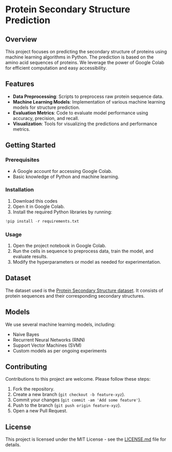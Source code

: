 # Protein Secondary Structure Prediction

## Overview

This project focuses on predicting the secondary structure of proteins using machine learning algorithms in Python. The prediction is based on the amino acid sequences of proteins. We leverage the power of Google Colab for efficient computation and easy accessibility.

## Features

- **Data Preprocessing**: Scripts to preprocess raw protein sequence data.
- **Machine Learning Models**: Implementation of various machine learning models for structure prediction.
- **Evaluation Metrics**: Code to evaluate model performance using accuracy, precision, and recall.
- **Visualization**: Tools for visualizing the predictions and performance metrics.

## Getting Started

### Prerequisites

- A Google account for accessing Google Colab.
- Basic knowledge of Python and machine learning.

### Installation

1. Download this codes
2. Open it in Google Colab.
3. Install the required Python libraries by running:

```py
!pip install -r requirements.txt

```


### Usage

1. Open the project notebook in Google Colab.
2. Run the cells in sequence to preprocess data, train the model, and evaluate results.
3. Modify the hyperparameters or model as needed for experimentation.

## Dataset

The dataset used is the [Protein Secondary Structure dataset](https://example-dataset-link.com). It consists of protein sequences and their corresponding secondary structures.

## Models

We use several machine learning models, including:

- Naive Bayes
- Recurrent Neural Networks (RNN)
- Support Vector Machines (SVM)
- Custom models as per ongoing experiments

## Contributing

Contributions to this project are welcome. Please follow these steps:

1. Fork the repository.
2. Create a new branch (`git checkout -b feature-xyz`).
3. Commit your changes (`git commit -am 'Add some feature'`).
4. Push to the branch (`git push origin feature-xyz`).
5. Open a new Pull Request.

## License

This project is licensed under the MIT License - see the [LICENSE.md](LICENSE.md) file for details.


